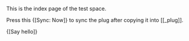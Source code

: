 This is the index page of the test space.

Press this {[Sync: Now]} to sync the plug after copying it into [[_plug]].

{[Say hello]}

